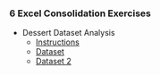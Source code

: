 ### 6 Excel Consolidation Exercises
  - Dessert Dataset Analysis
    - [Instructions](./06%20Excel_Consolidation_Exercises/Dessert%20Shop%20Analysis%20Instructions.docx)
    - [Dataset](./06%20Excel_Consolidation_Exercises/dessert_dataset.csv)
    - [Dataset 2](./06%20Excel_Consolidation_Exercises/dessert_dataset_2.csv)
